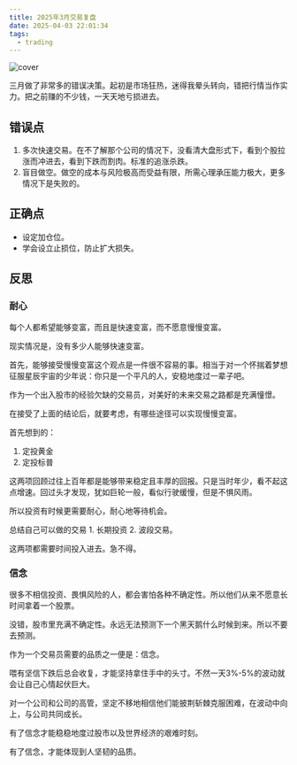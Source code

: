 ```yaml
---
title: 2025年3月交易复盘
date: 2025-04-03 22:01:34
tags:
  - trading
---
```


![cover](cover.webp)

三月做了非常多的错误决策。起初是市场狂热，迷得我晕头转向，错把行情当作实力。把之前赚的不少钱，一天天地亏损进去。
<!--more-->

## 错误点

1. 多次快速交易。在不了解那个公司的情况下，没看清大盘形式下，看到个股拉涨而冲进去，看到下跌而割肉。标准的追涨杀跌。
2. 盲目做空。做空的成本与风险极高而受益有限，所需心理承压能力极大，更多情况下是失败的。

## 正确点

- 设定加仓位。
- 学会设立止损位，防止扩大损失。

## 反思

### 耐心

每个人都希望能够变富，而且是快速变富，而不愿意慢慢变富。

现实情况是，没有多少人能够快速变富。

首先，能够接受慢慢变富这个观点是一件很不容易的事。相当于对一个怀揣着梦想征服星辰宇宙的少年说：你只是一个平凡的人，安稳地度过一辈子吧。

作为一个出入股市的经验欠缺的交易员，对美好的未来交易之路都是充满憧憬。

在接受了上面的结论后，就要考虑，有哪些途径可以实现慢慢变富。

首先想到的：

1. 定投黄金
2. 定投标普

这两项回顾过往上百年都是能够带来稳定且丰厚的回报。只是当时年少，看不起这点增速。回过头才发现，犹如巨轮一般，看似行驶缓慢，但是不惧风雨。

所以投资有时候更需要耐心，耐心地等待机会。

总结自己可以做的交易 1. 长期投资 2. 波段交易。

这两项都需要时间投入进去。急不得。

### 信念

很多不相信投资、畏惧风险的人，都会害怕各种不确定性。所以他们从来不愿意长时间拿着一个股票。

没错，股市里充满不确定性。永远无法预测下一个黑天鹅什么时候到来。所以不要去预测。

作为一个交易员需要的品质之一便是：信念。

喂有坚信下跌后总会收复，才能坚持拿住手中的头寸。不然一天3%-5%的波动就会让自己心情起伏巨大。

对一个公司和公司的高管，坚定不移地相信他们能披荆斩棘克服困难，在波动中向上，与公司共同成长。

有了信念才能稳稳地度过股市以及世界经济的艰难时刻。

有了信念，才能体现到人坚韧的品质。
